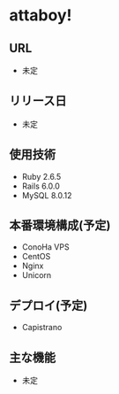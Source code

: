 # attaboy!

## URL
- 未定

## リリース日
- 未定

## 使用技術
- Ruby 2.6.5
- Rails 6.0.0
- MySQL 8.0.12

## 本番環境構成(予定)
- ConoHa VPS
- CentOS
- Nginx
- Unicorn

## デプロイ(予定)
- Capistrano

## 主な機能
- 未定

